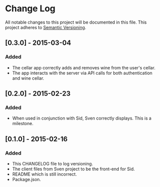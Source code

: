 # Change Log
All notable changes to this project will be documented in this file.
This project adheres to [Semantic Versioning](http://semver.org/).

## [0.3.0] - 2015-03-04
### Added
- The cellar app correctly adds and removes wine from the user's cellar.
- The app interacts with the server via API calls for both authentication and wine cellar.

## [0.2.0] - 2015-02-23
### Added
- When used in conjunction with Sid, Sven correctly displays. This is a milestone.

## [0.1.0] - 2015-02-16
### Added
- This CHANGELOG file to log versioning.
- The client files from Sven project to be the front-end for Sid.
- README which is still incorrect.
- Package.json.

[unreleased]: https://github.com/olivierlacan/keep-a-changelog/compare/v0.0.6...HEAD
[0.0.6]: https://github.com/olivierlacan/keep-a-changelog/compare/v0.0.5...v0.0.6
[0.0.5]: https://github.com/olivierlacan/keep-a-changelog/compare/v0.0.4...v0.0.5
[0.0.4]: https://github.com/olivierlacan/keep-a-changelog/compare/v0.0.3...v0.0.4
[0.0.3]: https://github.com/olivierlacan/keep-a-changelog/compare/v0.0.2...v0.0.3
[0.0.2]: https://github.com/olivierlacan/keep-a-changelog/compare/v0.0.1...v0.0.2